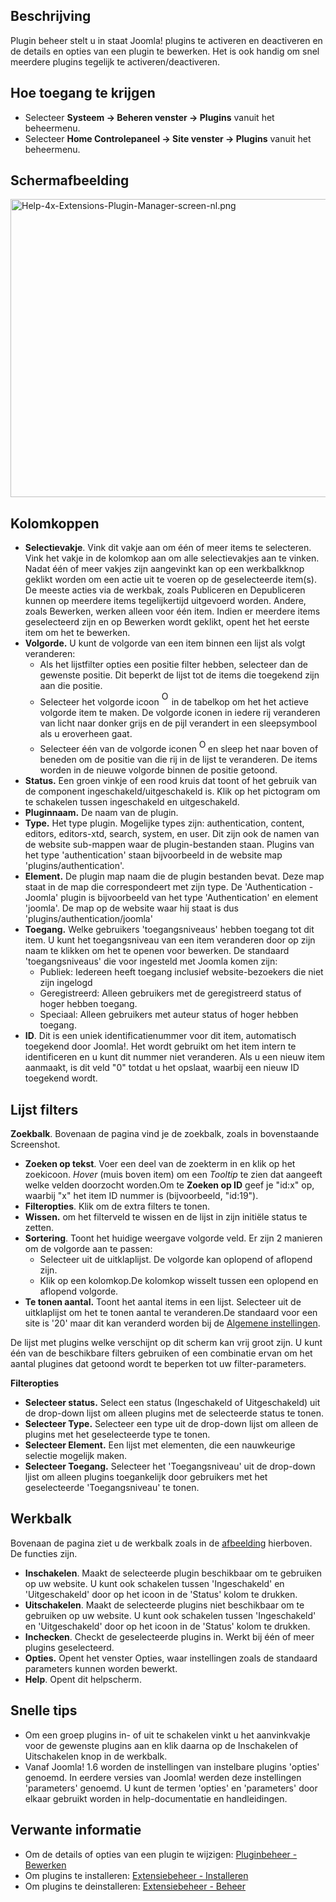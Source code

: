 <!-- Filename: Help4.x:Plugins / Display title: Plugins -->

## Beschrijving

Plugin beheer stelt u in staat Joomla! plugins te activeren en
deactiveren en de details en opties van een plugin te bewerken. Het is
ook handig om snel meerdere plugins tegelijk te activeren/deactiveren.

## Hoe toegang te krijgen

- Selecteer **Systeem → Beheren venster → Plugins** vanuit het
  beheermenu.
- Selecteer **Home Controlepaneel → Site venster → Plugins**
  vanuit het beheermenu.

## Schermafbeelding

<img
src="https://docs.joomla.org/images/thumb/f/f4/Help-4x-Extensions-Plugin-Manager-screen-nl.png/800px-Help-4x-Extensions-Plugin-Manager-screen-nl.png"
decoding="async"
srcset="https://docs.joomla.org/images/f/f4/Help-4x-Extensions-Plugin-Manager-screen-nl.png 1.5x"
data-file-width="1136" data-file-height="678" width="800" height="477"
alt="Help-4x-Extensions-Plugin-Manager-screen-nl.png" />

## Kolomkoppen

- **Selectievakje**. Vink dit vakje aan om één of meer items te
  selecteren. Vink het vakje in de kolomkop aan om alle selectievakjes
  aan te vinken. Nadat één of meer vakjes zijn aangevinkt kan op een
  werkbalkknop geklikt worden om een actie uit te voeren op de
  geselecteerde item(s). De meeste acties via de werkbak, zoals
  Publiceren en Depubliceren kunnen op meerdere items tegelijkertijd
  uitgevoerd worden. Andere, zoals Bewerken, werken alleen voor één
  item. Indien er meerdere items geselecteerd zijn en op Bewerken wordt
  geklikt, opent het het eerste item om het te bewerken.
- **Volgorde.** U kunt de volgorde van een item binnen een lijst als
  volgt veranderen:
  - Als het lijstfilter opties een positie filter hebben, selecteer dan
    de gewenste positie. Dit beperkt de lijst tot de items die toegekend
    zijn aan die positie.
  - Selecteer het volgorde icoon <img
    src="https://docs.joomla.org/images/e/ee/Help30-Ordering-colheader-icon.png"
    decoding="async" data-file-width="12" data-file-height="23" width="12"
    height="23" alt="Ordering column header icon" /> in de
    tabelkop om het het actieve volgorde item te maken. De volgorde
    iconen in iedere rij veranderen van licht naar donker grijs en de
    pijl verandert in een sleepsymbool als u eroverheen gaat.
  - Selecteer één van de volgorde iconen <img
    src="https://docs.joomla.org/images/8/87/Help30-Ordering-colheader-grab-bar-icon.png"
    decoding="async" data-file-width="10" data-file-height="21" width="10"
    height="21" alt="Ordering drag icon" /> en
    sleep het naar boven of beneden om de positie van die rij in de
    lijst te veranderen. De items worden in de nieuwe volgorde binnen de
    positie getoond.
- **Status.** Een groen vinkje of een rood kruis dat toont of het
  gebruik van de component ingeschakeld/uitgeschakeld is. Klik op het
  pictogram om te schakelen tussen ingeschakeld en uitgeschakeld.
- **Pluginnaam.** De naam van de plugin.
- **Type.** Het type plugin. Mogelijke types zijn: authentication,
  content, editors, editors-xtd, search, system, en user. Dit zijn ook
  de namen van de website sub-mappen waar de plugin-bestanden staan.
  Plugins van het type 'authentication' staan bijvoorbeeld in de website
  map 'plugins/authentication'.
- **Element.** De plugin map naam die de plugin bestanden bevat. Deze
  map staat in de map die correspondeert met zijn type. De
  'Authentication - Joomla' plugin is bijvoorbeeld van het type
  'Authentication' en element 'joomla'. De map op de website waar hij
  staat is dus 'plugins/authentication/joomla'
- **Toegang.** Welke gebruikers 'toegangsniveaus' hebben toegang tot dit
  item. U kunt het toegangsniveau van een item veranderen door op zijn
  naam te klikken om het te openen voor bewerken. De standaard
  'toegangsniveaus' die voor ingesteld met Joomla komen zijn:
  - Publiek: Iedereen heeft toegang inclusief website-bezoekers die niet
    zijn ingelogd
  - Geregistreerd: Alleen gebruikers met de geregistreerd status of
    hoger hebben toegang.
  - Speciaal: Alleen gebruikers met auteur status of hoger hebben
    toegang.
- **ID**. Dit is een uniek identificatienummer voor dit item,
  automatisch toegekend door Joomla!. Het wordt gebruikt om het item
  intern te identificeren en u kunt dit nummer niet veranderen. Als u
  een nieuw item aanmaakt, is dit veld "0" totdat u het opslaat, waarbij
  een nieuw ID toegekend wordt.

## Lijst filters

**Zoekbalk**. Bovenaan de pagina vind je de zoekbalk, zoals in
bovenstaande Screenshot.

- **Zoeken op tekst**. Voer een deel van de zoekterm in en klik op het
  zoekicoon. *Hover* (muis boven item) om een *Tooltip* te zien dat
  aangeeft welke velden doorzocht worden.Om te **Zoeken op ID** geef je
  "id:x" op, waarbij "x" het item ID nummer is (bijvoorbeeld, "id:19").
- **Filteropties**. Klik om de extra filters te tonen.
- **Wissen.** om het filterveld te wissen en de lijst in zijn initiële
  status te zetten.
- **Sortering**. Toont het huidige weergave volgorde veld. Er zijn 2
  manieren om de volgorde aan te passen:
  - Selecteer uit de uitklaplijst. De volgorde kan oplopend of aflopend
    zijn.
  - Klik op een kolomkop.De kolomkop wisselt tussen een oplopend en
    aflopend volgorde.
- **Te tonen aantal.** Toont het aantal items in een lijst. Selecteer
  uit de uitklaplijst om het te tonen aantal te veranderen.De standaard
  voor een site is '20' maar dit kan veranderd worden bij de [Algemene
  instellingen](https://docs.joomla.org/Help4.x:Site_Global_Configuration/nl#defaultlistlimit "Special:MyLanguage/Help4.x:Site Global Configuration/nl").

De lijst met plugins welke verschijnt op dit scherm kan vrij groot zijn.
U kunt één van de beschikbare filters gebruiken of een combinatie ervan
om het aantal plugines dat getoond wordt te beperken tot uw
filter-parameters.

**Filteropties**

- **Selecteer status.** Select een status (Ingeschakeld of
  Uitgeschakeld) uit de drop-down lijst om alleen plugins met de
  selecteerde status te tonen.
- **Selecteer Type.** Selecteer een type uit de drop-down lijst om
  alleen de plugins met het geselecteerde type te tonen.
- **Selecteer Element.** Een lijst met elementen, die een nauwkeurige
  selectie mogelijk maken.
- **Selecteer Toegang.** Selecteer het 'Toegangsniveau' uit de drop-down
  ljist om alleen plugins toegankelijk door gebruikers met het
  geselecteerde 'Toegangsniveau' te tonen.

## Werkbalk

Bovenaan de pagina ziet u de werkbalk zoals in de
[afbeelding](#Schermafbeelding) hierboven. De functies zijn.

- **Inschakelen**. Maakt de selecteerde plugin beschikbaar om te
  gebruiken op uw website. U kunt ook schakelen tussen 'Ingeschakeld' en
  'Uitgeschakeld' door op het icoon in de 'Status' kolom te drukken.
- **Uitschakelen**. Maakt de selecteerde plugins niet beschikbaar om te
  gebruiken op uw website. U kunt ook schakelen tussen 'Ingeschakeld' en
  'Uitgeschakeld' door op het icoon in de 'Status' kolom te drukken.
- **Inchecken**. Checkt de geselecteerde plugins in. Werkt bij één of
  meer plugins geselecteerd.
- **Opties.** Opent het venster Opties, waar instellingen zoals de
  standaard parameters kunnen worden bewerkt.
- **Help**. Opent dit helpscherm.

## Snelle tips

- Om een groep plugins in- of uit te schakelen vinkt u het aanvinkvakje
  voor de gewenste plugins aan en klik daarna op de Inschakelen of
  Uitschakelen knop in de werkbalk.
- Vanaf Joomla! 1.6 worden de instellingen van instelbare plugins
  'opties' genoemd. In eerdere versies van Joomla! werden deze
  instellingen 'parameters' genoemd. U kunt de termen 'opties' en
  'parameters' door elkaar gebruikt worden in help-documentatie en
  handleidingen.

## Verwante informatie

- Om de details of opties van een plugin te wijzigen: [Pluginbeheer -
  Bewerken](https://docs.joomla.org/Help4.x:Plugins:_Name_of_Plugin/nl "Help4.x:Plugins: Name of Plugin/nl")
- Om plugins te installeren: [Extensiebeheer -
  Installeren](https://docs.joomla.org/Help4.x:Extensions:_Install/nl "Help4.x:Extensions: Install/nl")
- Om plugins te deinstalleren: [Extensiebeheer -
  Beheer](https://docs.joomla.org/Help4.x:Extensions:_Manage/nl "Help4.x:Extensions: Manage/nl")

